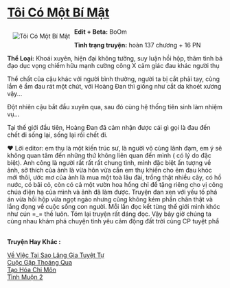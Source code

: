 <a href="https://utruyen.com/toi-co-mot-bi-mat/19307/" title="Tôi Có Một Bí Mật"><h1>Tôi Có Một Bí Mật</h1></a><div style="display:table"><img align="right" style="float: left; padding: 10px;" src="https://utruyen.com/images/story/200x260/toi-co-mot-bi-mat.jpg" alt="Tôi Có Một Bí Mật"><b>Edit + Beta:</b> BoOm<p></p><b>Tình trạng truyện:</b> hoàn 137 chương + 16 PN<p></p><b>Thể Loại:</b> Khoái xuyên, hiện đại không tưởng, suy luận hồi hộp, thâm tình bá đạo dục vọng chiếm hữu mạnh cường công X cảm giác đau khác người thụ<p></p>Thể chất của cậu khác với người bình thường, người ta bị cắt phải tay, cùng lắm ê ẩm đau rát một chút, với Hoàng Đan thì giống như cắt da khoét xương vậy...<p></p>Đột nhiên cậu bắt đầu xuyên qua, sau đó cùng hệ thống tiên sinh làm nhiệm vụ...<p></p>Tại thế giới đầu tiên, Hoàng Đan đã cảm nhận được cái gì gọi là đau đến chết đi sống lại, sống lại rồi chết đi.<p></p>❤ Lời editor: em thụ là một kiến trúc sư, là người vô cùng lãnh đạm, em ý sẽ không quan tâm đến những thứ không liên quan đến mình ( có lý do đặc biệt). Anh công là người rất rất rất chung tình, mình đặc biệt ấn tượng về ảnh, sở thích của ảnh là vừa hôn vừa cắn em thụ khiến cho ẻm đau khóc mới thôi, ước mơ của ảnh là mua một toà lâu đài, trồng thật nhiều cây, có hồ nước, có bãi cỏ, còn có cả một vườn hoa hồng chỉ để tặng riêng cho vị công chúa điện hạ của mình và ảnh đã làm được. Truyện đan xen với yếu tố phá án vừa hồi hộp vừa ngọt ngào nhưng cũng không kém phần chân thật và lắng đọng về cuộc sống con người. Mỗi lần đọc kết từng thế giới mình khóc như cún =_= thề luôn. Tóm lại truyện rất đáng đọc. Vậy bây giờ chúng ta cùng nhau khám phá chuyện tình yêu cảm động đất trời cùng CP tuyệt phẩ</div><p><br><b>Truyện Hay Khác :</b></p><a href="https://utruyen.com/ve-viec-tai-sao-lang-gia-tuyet-tu/15052/" alt="Về Việc Tại Sao Lăng Gia Tuyệt Tự">Về Việc Tại Sao Lăng Gia Tuyệt Tự</a><br/><a href="https://github.com/quanluxury/ngontinhhot/tree/master/truyenhay/19076/" alt="Cuộc Gặp Thoáng Qua">Cuộc Gặp Thoáng Qua</a><br/><a href="https://github.com/quanluxury/truyenhot/tree/master/truyenhay/5467/" alt="Tạo Hóa Chi Môn">Tạo Hóa Chi Môn</a><br/><a href="https://github.com/quanluxury/ngontinhhot/tree/master/truyenhay/20894/" alt="Tình Muộn 2">Tình Muộn 2</a><br/>